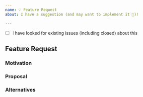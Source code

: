 ```yaml
---
name: 💡 Feature Request
about: I have a suggestion (and may want to implement it 🙂)!

---
```


- [ ] I have looked for existing issues (including closed) about this

## Feature Request

### Motivation

<!--
Please describe the use case(s) or other motivation for the new feature.
-->

### Proposal

<!--
How should the new feature be implemented, and why? Add any considered
drawbacks.
-->

### Alternatives

<!--
Are there other ways to solve this problem that you've considered? What are
their potential drawbacks? Why was the proposed solution chosen over these
alternatives?
-->
